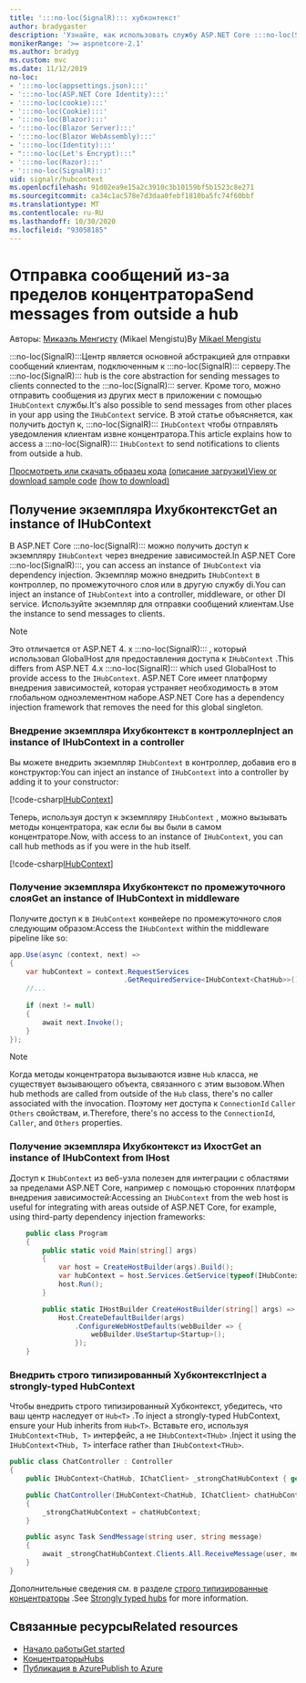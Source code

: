 ```yaml
---
title: ':::no-loc(SignalR)::: хубконтекст'
author: bradygaster
description: 'Узнайте, как использовать службу ASP.NET Core :::no-loc(SignalR)::: хубконтекст для отправки уведомлений клиентам за пределами концентратора.'
monikerRange: '>= aspnetcore-2.1'
ms.author: bradyg
ms.custom: mvc
ms.date: 11/12/2019
no-loc:
- ':::no-loc(appsettings.json):::'
- ':::no-loc(ASP.NET Core Identity):::'
- ':::no-loc(cookie):::'
- ':::no-loc(Cookie):::'
- ':::no-loc(Blazor):::'
- ':::no-loc(Blazor Server):::'
- ':::no-loc(Blazor WebAssembly):::'
- ':::no-loc(Identity):::'
- ":::no-loc(Let's Encrypt):::"
- ':::no-loc(Razor):::'
- ':::no-loc(SignalR):::'
uid: signalr/hubcontext
ms.openlocfilehash: 91d02ea9e15a2c3910c3b10159bf5b1523c8e271
ms.sourcegitcommit: ca34c1ac578e7d3daa0febf1810ba5fc74f60bbf
ms.translationtype: MT
ms.contentlocale: ru-RU
ms.lasthandoff: 10/30/2020
ms.locfileid: "93058185"
---
```

# <a name="send-messages-from-outside-a-hub"></a><span data-ttu-id="e9e6b-103">Отправка сообщений из-за пределов концентратора</span><span class="sxs-lookup"><span data-stu-id="e9e6b-103">Send messages from outside a hub</span></span>

<span data-ttu-id="e9e6b-104">Авторы: [Микаэль Менгисту](https://twitter.com/MikaelM_12) (Mikael Mengistu)</span><span class="sxs-lookup"><span data-stu-id="e9e6b-104">By [Mikael Mengistu](https://twitter.com/MikaelM_12)</span></span>

<span data-ttu-id="e9e6b-105">:::no-loc(SignalR):::Центр является основной абстракцией для отправки сообщений клиентам, подключенным к :::no-loc(SignalR)::: серверу.</span><span class="sxs-lookup"><span data-stu-id="e9e6b-105">The :::no-loc(SignalR)::: hub is the core abstraction for sending messages to clients connected to the :::no-loc(SignalR)::: server.</span></span> <span data-ttu-id="e9e6b-106">Кроме того, можно отправить сообщения из других мест в приложении с помощью `IHubContext` службы.</span><span class="sxs-lookup"><span data-stu-id="e9e6b-106">It's also possible to send messages from other places in your app using the `IHubContext` service.</span></span> <span data-ttu-id="e9e6b-107">В этой статье объясняется, как получить доступ к, :::no-loc(SignalR)::: `IHubContext` чтобы отправлять уведомления клиентам извне концентратора.</span><span class="sxs-lookup"><span data-stu-id="e9e6b-107">This article explains how to access a :::no-loc(SignalR)::: `IHubContext` to send notifications to clients from outside a hub.</span></span>

<span data-ttu-id="e9e6b-108">[Просмотреть или скачать образец кода](https://github.com/dotnet/AspNetCore.Docs/tree/master/aspnetcore/signalr/hubcontext/sample/) [(описание загрузки)](xref:index#how-to-download-a-sample)</span><span class="sxs-lookup"><span data-stu-id="e9e6b-108">[View or download sample code](https://github.com/dotnet/AspNetCore.Docs/tree/master/aspnetcore/signalr/hubcontext/sample/) [(how to download)](xref:index#how-to-download-a-sample)</span></span>

## <a name="get-an-instance-of-ihubcontext"></a><span data-ttu-id="e9e6b-109">Получение экземпляра Ихубконтекст</span><span class="sxs-lookup"><span data-stu-id="e9e6b-109">Get an instance of IHubContext</span></span>

<span data-ttu-id="e9e6b-110">В ASP.NET Core :::no-loc(SignalR)::: можно получить доступ к экземпляру `IHubContext` через внедрение зависимостей.</span><span class="sxs-lookup"><span data-stu-id="e9e6b-110">In ASP.NET Core :::no-loc(SignalR):::, you can access an instance of `IHubContext` via dependency injection.</span></span> <span data-ttu-id="e9e6b-111">Экземпляр можно внедрить `IHubContext` в контроллер, по промежуточного слоя или в другую службу di.</span><span class="sxs-lookup"><span data-stu-id="e9e6b-111">You can inject an instance of `IHubContext` into a controller, middleware, or other DI service.</span></span> <span data-ttu-id="e9e6b-112">Используйте экземпляр для отправки сообщений клиентам.</span><span class="sxs-lookup"><span data-stu-id="e9e6b-112">Use the instance to send messages to clients.</span></span>

> [!NOTE]
> <span data-ttu-id="e9e6b-113">Это отличается от ASP.NET 4. x :::no-loc(SignalR)::: , который использовал GlobalHost для предоставления доступа к `IHubContext` .</span><span class="sxs-lookup"><span data-stu-id="e9e6b-113">This differs from ASP.NET 4.x :::no-loc(SignalR)::: which used GlobalHost to provide access to the `IHubContext`.</span></span> <span data-ttu-id="e9e6b-114">ASP.NET Core имеет платформу внедрения зависимостей, которая устраняет необходимость в этом глобальном одноэлементном наборе.</span><span class="sxs-lookup"><span data-stu-id="e9e6b-114">ASP.NET Core has a dependency injection framework that removes the need for this global singleton.</span></span>

### <a name="inject-an-instance-of-ihubcontext-in-a-controller"></a><span data-ttu-id="e9e6b-115">Внедрение экземпляра Ихубконтекст в контроллер</span><span class="sxs-lookup"><span data-stu-id="e9e6b-115">Inject an instance of IHubContext in a controller</span></span>

<span data-ttu-id="e9e6b-116">Вы можете внедрить экземпляр `IHubContext` в контроллер, добавив его в конструктор:</span><span class="sxs-lookup"><span data-stu-id="e9e6b-116">You can inject an instance of `IHubContext` into a controller by adding it to your constructor:</span></span>

[!code-csharp[IHubContext](hubcontext/sample/Controllers/HomeController.cs?range=12-19,57)]

<span data-ttu-id="e9e6b-117">Теперь, используя доступ к экземпляру `IHubContext` , можно вызывать методы концентратора, как если бы вы были в самом концентраторе.</span><span class="sxs-lookup"><span data-stu-id="e9e6b-117">Now, with access to an instance of `IHubContext`, you can call hub methods as if you were in the hub itself.</span></span>

[!code-csharp[IHubContext](hubcontext/sample/Controllers/HomeController.cs?range=21-25)]

### <a name="get-an-instance-of-ihubcontext-in-middleware"></a><span data-ttu-id="e9e6b-118">Получение экземпляра Ихубконтекст по промежуточного слоя</span><span class="sxs-lookup"><span data-stu-id="e9e6b-118">Get an instance of IHubContext in middleware</span></span>

<span data-ttu-id="e9e6b-119">Получите доступ к в `IHubContext` конвейере по промежуточного слоя следующим образом:</span><span class="sxs-lookup"><span data-stu-id="e9e6b-119">Access the `IHubContext` within the middleware pipeline like so:</span></span>

```csharp
app.Use(async (context, next) =>
{
    var hubContext = context.RequestServices
                            .GetRequiredService<IHubContext<ChatHub>>();
    //...
    
    if (next != null)
    {
        await next.Invoke();
    }
});
```

> [!NOTE]
> <span data-ttu-id="e9e6b-120">Когда методы концентратора вызываются извне `Hub` класса, не существует вызывающего объекта, связанного с этим вызовом.</span><span class="sxs-lookup"><span data-stu-id="e9e6b-120">When hub methods are called from outside of the `Hub` class, there's no caller associated with the invocation.</span></span> <span data-ttu-id="e9e6b-121">Поэтому нет доступа к `ConnectionId` `Caller` `Others` свойствам, и.</span><span class="sxs-lookup"><span data-stu-id="e9e6b-121">Therefore, there's no access to the `ConnectionId`, `Caller`, and `Others` properties.</span></span>

### <a name="get-an-instance-of-ihubcontext-from-ihost"></a><span data-ttu-id="e9e6b-122">Получение экземпляра Ихубконтекст из Ихост</span><span class="sxs-lookup"><span data-stu-id="e9e6b-122">Get an instance of IHubContext from IHost</span></span>

<span data-ttu-id="e9e6b-123">Доступ к `IHubContext` из веб-узла полезен для интеграции с областями за пределами ASP.NET Core, например с помощью сторонних платформ внедрения зависимостей:</span><span class="sxs-lookup"><span data-stu-id="e9e6b-123">Accessing an `IHubContext` from the web host is useful for integrating with areas outside of ASP.NET Core, for example, using third-party dependency injection frameworks:</span></span>

```csharp
    public class Program
    {
        public static void Main(string[] args)
        {
            var host = CreateHostBuilder(args).Build();
            var hubContext = host.Services.GetService(typeof(IHubContext<ChatHub>));
            host.Run();
        }

        public static IHostBuilder CreateHostBuilder(string[] args) =>
            Host.CreateDefaultBuilder(args)
                .ConfigureWebHostDefaults(webBuilder => {
                    webBuilder.UseStartup<Startup>();
                });
    }
```

### <a name="inject-a-strongly-typed-hubcontext"></a><span data-ttu-id="e9e6b-124">Внедрить строго типизированный Хубконтекст</span><span class="sxs-lookup"><span data-stu-id="e9e6b-124">Inject a strongly-typed HubContext</span></span>

<span data-ttu-id="e9e6b-125">Чтобы внедрить строго типизированный Хубконтекст, убедитесь, что ваш центр наследует от `Hub<T>` .</span><span class="sxs-lookup"><span data-stu-id="e9e6b-125">To inject a strongly-typed HubContext, ensure your Hub inherits from `Hub<T>`.</span></span> <span data-ttu-id="e9e6b-126">Вставьте его, используя `IHubContext<THub, T>` интерфейс, а не `IHubContext<THub>` .</span><span class="sxs-lookup"><span data-stu-id="e9e6b-126">Inject it using the `IHubContext<THub, T>` interface rather than `IHubContext<THub>`.</span></span>

```csharp
public class ChatController : Controller
{
    public IHubContext<ChatHub, IChatClient> _strongChatHubContext { get; }

    public ChatController(IHubContext<ChatHub, IChatClient> chatHubContext)
    {
        _strongChatHubContext = chatHubContext;
    }

    public async Task SendMessage(string user, string message)
    {
        await _strongChatHubContext.Clients.All.ReceiveMessage(user, message);
    }
}
```

<span data-ttu-id="e9e6b-127">Дополнительные сведения см. в разделе [строго типизированные концентраторы](xref:signalr/hubs#strongly-typed-hubs) .</span><span class="sxs-lookup"><span data-stu-id="e9e6b-127">See [Strongly typed hubs](xref:signalr/hubs#strongly-typed-hubs) for more information.</span></span>

## <a name="related-resources"></a><span data-ttu-id="e9e6b-128">Связанные ресурсы</span><span class="sxs-lookup"><span data-stu-id="e9e6b-128">Related resources</span></span>

* [<span data-ttu-id="e9e6b-129">Начало работы</span><span class="sxs-lookup"><span data-stu-id="e9e6b-129">Get started</span></span>](xref:tutorials/signalr)
* [<span data-ttu-id="e9e6b-130">Концентраторы</span><span class="sxs-lookup"><span data-stu-id="e9e6b-130">Hubs</span></span>](xref:signalr/hubs)
* [<span data-ttu-id="e9e6b-131">Публикация в Azure</span><span class="sxs-lookup"><span data-stu-id="e9e6b-131">Publish to Azure</span></span>](xref:signalr/publish-to-azure-web-app)
